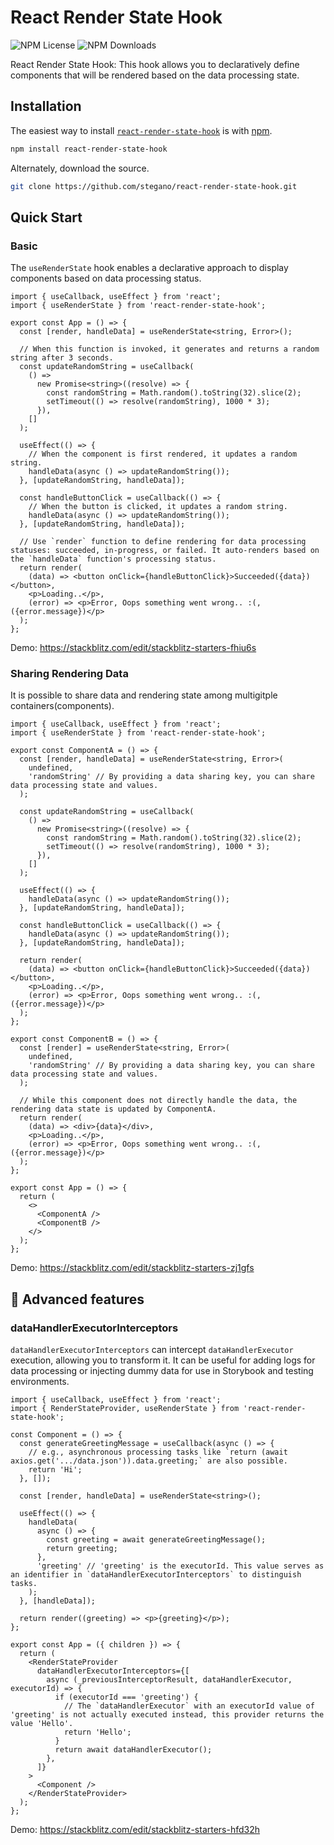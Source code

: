 # React Render State Hook
![NPM License](https://img.shields.io/npm/l/react-render-state-hook)
![NPM Downloads](https://img.shields.io/npm/dw/react-render-state-hook)

React Render State Hook: This hook allows you to declaratively define components that will be rendered based on the data processing state.

## Installation

The easiest way to install [`react-render-state-hook`](https://www.npmjs.com/package/react-render-state-hook) is with [npm](https://www.npmjs.com/).

```bash
npm install react-render-state-hook
```

Alternately, download the source.

```bash
git clone https://github.com/stegano/react-render-state-hook.git
```

## Quick Start

### Basic 
The `useRenderState` hook enables a declarative approach to display components based on data processing status. 

```tsx
import { useCallback, useEffect } from 'react';
import { useRenderState } from 'react-render-state-hook';

export const App = () => {
  const [render, handleData] = useRenderState<string, Error>();

  // When this function is invoked, it generates and returns a random string after 3 seconds.
  const updateRandomString = useCallback(
    () =>
      new Promise<string>((resolve) => {
        const randomString = Math.random().toString(32).slice(2);
        setTimeout(() => resolve(randomString), 1000 * 3);
      }),
    []
  );

  useEffect(() => {
    // When the component is first rendered, it updates a random string.
    handleData(async () => updateRandomString());
  }, [updateRandomString, handleData]);

  const handleButtonClick = useCallback(() => {
    // When the button is clicked, it updates a random string.
    handleData(async () => updateRandomString());
  }, [updateRandomString, handleData]);

  // Use `render` function to define rendering for data processing statuses: succeeded, in-progress, or failed. It auto-renders based on the `handleData` function's processing status.
  return render(
    (data) => <button onClick={handleButtonClick}>Succeeded({data})</button>,
    <p>Loading..</p>,
    (error) => <p>Error, Oops something went wrong.. :(, ({error.message})</p>
  );
};
```
Demo: https://stackblitz.com/edit/stackblitz-starters-fhiu6s

### Sharing Rendering Data 
It is possible to share data and rendering state among multigitple containers(components).

```tsx
import { useCallback, useEffect } from 'react';
import { useRenderState } from 'react-render-state-hook';

export const ComponentA = () => {
  const [render, handleData] = useRenderState<string, Error>(
    undefined,
    'randomString' // By providing a data sharing key, you can share data processing state and values.
  );

  const updateRandomString = useCallback(
    () =>
      new Promise<string>((resolve) => {
        const randomString = Math.random().toString(32).slice(2);
        setTimeout(() => resolve(randomString), 1000 * 3);
      }),
    []
  );

  useEffect(() => {
    handleData(async () => updateRandomString());
  }, [updateRandomString, handleData]);

  const handleButtonClick = useCallback(() => {
    handleData(async () => updateRandomString());
  }, [updateRandomString, handleData]);

  return render(
    (data) => <button onClick={handleButtonClick}>Succeeded({data})</button>,
    <p>Loading..</p>,
    (error) => <p>Error, Oops something went wrong.. :(, ({error.message})</p>
  );
};

export const ComponentB = () => {
  const [render] = useRenderState<string, Error>(
    undefined,
    'randomString' // By providing a data sharing key, you can share data processing state and values.
  );

  // While this component does not directly handle the data, the rendering data state is updated by ComponentA.
  return render(
    (data) => <div>{data}</div>,
    <p>Loading..</p>,
    (error) => <p>Error, Oops something went wrong.. :(, ({error.message})</p>
  );
};

export const App = () => {
  return (
    <>
      <ComponentA />
      <ComponentB />
    </>
  );
};
```
Demo: https://stackblitz.com/edit/stackblitz-starters-zj1gfs


## 🧐 Advanced features

### dataHandlerExecutorInterceptors
`dataHandlerExecutorInterceptors` can intercept `dataHandlerExecutor` execution, allowing you to transform it. It can be useful for adding logs for data processing or injecting dummy data for use in Storybook and testing environments.

```tsx
import { useCallback, useEffect } from 'react';
import { RenderStateProvider, useRenderState } from 'react-render-state-hook';

const Component = () => {
  const generateGreetingMessage = useCallback(async () => {
    // e.g., asynchronous processing tasks like `return (await axios.get('.../data.json')).data.greeting;` are also possible.
    return 'Hi';
  }, []);

  const [render, handleData] = useRenderState<string>();

  useEffect(() => {
    handleData(
      async () => {
        const greeting = await generateGreetingMessage();
        return greeting;
      },
      'greeting' // 'greeting' is the executorId. This value serves as an identifier in `dataHandlerExecutorInterceptors` to distinguish tasks.
    );
  }, [handleData]);

  return render((greeting) => <p>{greeting}</p>);
};

export const App = ({ children }) => {
  return (
    <RenderStateProvider
      dataHandlerExecutorInterceptors={[
        async (_previousInterceptorResult, dataHandlerExecutor, executorId) => {
          if (executorId === 'greeting') {
            // The `dataHandlerExecutor` with an executorId value of 'greeting' is not actually executed instead, this provider returns the value 'Hello'.
            return 'Hello';
          }
          return await dataHandlerExecutor();
        },
      ]}
    >
      <Component />
    </RenderStateProvider>
  );
};
```
Demo: https://stackblitz.com/edit/stackblitz-starters-hfd32h